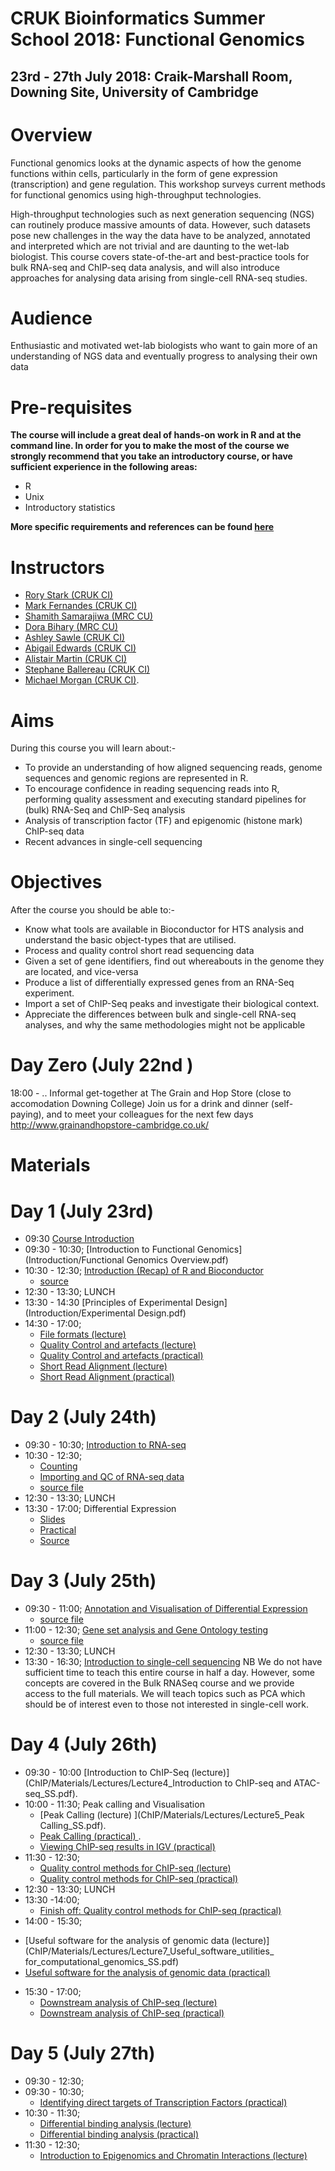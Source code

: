 # CRUK Bioinformatics Summer School 2018: Functional Genomics

## 23rd - 27th July 2018: Craik-Marshall Room, Downing Site, University of Cambridge

# Overview

Functional genomics looks at the dynamic aspects of how the genome functions within cells,
particularly in the form of gene expression (transcription) and gene regulation. This workshop surveys
current methods for functional genomics using high-throughput technologies. 

High-throughput technologies such as next generation sequencing (NGS) can routinely produce massive amounts of data. However, such datasets pose new challenges in the way the data have to be analyzed, annotated and interpreted which are not trivial and are daunting to the wet-lab biologist. This course covers state-of-the-art and best-practice tools for bulk RNA-seq and ChIP-seq data analysis, and will also introduce approaches for analysing data arising from single-cell RNA-seq studies.

# Audience

Enthusiastic and motivated wet-lab biologists who want to gain more of an understanding of NGS data and eventually progress to analysing their own data

# Pre-requisites

**The course will include a great deal of hands-on work in R and at the command line. In order for you to make the most of the course we strongly recommend that you take an introductory course, or have sufficient experience in the following areas:**

- R
- Unix
- Introductory statistics

**More specific requirements and references can be found [here](http://www.cruk.cam.ac.uk/bioinformatics-summer-school-prerequisites)**


# Instructors

- [Rory Stark (CRUK CI)](http://www.cruk.cam.ac.uk/core-facilities/bioinformatics-core)
- [Mark Fernandes (CRUK CI)](http://www.cruk.cam.ac.uk/core-facilities/bioinformatics-core)
- [Shamith Samarajiwa (MRC CU)](http://www.mrc-cu.cam.ac.uk/research/Shamith-Samarajiwa-folder)
- [Dora Bihary (MRC CU)](http://www.mrc-cu.cam.ac.uk/research/Shamith-Samarajiwa-folder)
- [Ashley Sawle (CRUK CI)](http://www.cruk.cam.ac.uk/core-facilities/bioinformatics-core)
- [Abigail Edwards (CRUK CI)](http://www.cruk.cam.ac.uk/core-facilities/bioinformatics-core)
- [Alistair Martin (CRUK CI)](http://www.cruk.cam.ac.uk/research-groups/caldas-group)
- [Stephane Ballereau (CRUK CI)](http://www.cruk.cam.ac.uk/core-facilities/bioinformatics-core)
- [Michael Morgan (CRUK CI)](http://www.cruk.cam.ac.uk/).  


# Aims
During this course you will learn about:-

- To provide an understanding of how aligned sequencing reads, genome sequences and genomic regions are represented in R.
- To encourage confidence in reading sequencing reads into R, performing quality assessment and executing standard pipelines for (bulk) RNA-Seq and ChIP-Seq analysis 
- Analysis of transcription factor (TF) and epigenomic (histone mark) ChIP-seq data 
- Recent advances in single-cell sequencing

# Objectives
After the course you should be able to:-

- Know what tools are available in Bioconductor for HTS analysis and understand the basic object-types that are utilised.
- Process and quality control short read sequencing data 
- Given a set of gene identifiers, find out whereabouts in the genome they are located, and vice-versa 
- Produce a list of differentially expressed genes from an RNA-Seq experiment.
- Import a set of ChIP-Seq peaks and investigate their biological context.
- Appreciate the differences between bulk and single-cell RNA-seq analyses, and why the same methodologies might not be applicable

# Day Zero (July 22nd )
18:00 - ..
Informal get-together at The Grain and Hop Store (close to accomodation Downing College)
Join us for a drink and dinner (self-paying), and to meet your colleagues for the next few days
http://www.grainandhopstore-cambridge.co.uk/

# Materials

# Day 1 (July 23rd)

- 09:30 [Course Introduction](Introduction/Session1-intro.html)
- 09:30 - 10:30; [Introduction to Functional Genomics](Introduction/Functional Genomics Overview.pdf)
- 10:30 - 12:30; [Introduction (Recap) of R and Bioconductor](Introduction/bioc-intro.nb.html)
  + [source](Introduction/bioc-intro.Rmd)
- 12:30 - 13:30; LUNCH
- 13:30 - 14:30 [Principles of Experimental Design](Introduction/Experimental Design.pdf)
- 14:30 - 17:00;
    + [File formats (lecture)](Introduction/SS_DB/Materials/Lectures/Lecture1_fileFormats_DB.pdf)
    + [Quality Control and artefacts (lecture)](Introduction/SS_DB/Materials/Lectures/Lecture2_qualityControl_artefactRemoval_DB.pdf)
    + [Quality Control and artefacts (practical)](Introduction/SS_DB/Materials/Practicals/Practical1_qualityControl_artefactRemoval_DB.pdf)
    + [Short Read Alignment (lecture)](Introduction/SS_DB/Materials/Lectures/Lecture3_ShortRead_Alignment_SS.pdf)
    + [Short Read Alignment (practical)](Introduction/SS_DB/Materials/Practicals/Practical2_Sequence_Alignment_SS.html)
    
# Day 2 (July 24th)

- 09:30 - 10:30; [Introduction to RNA-seq](RNASeq/slides/rnaSeq_Sept2017.pdf)
- 10:30 - 12:30; 
  + [Counting](RNASeq/count.nb.html)
  + [Importing and QC of RNA-seq data](RNASeq/rna-seq-preprocessing.nb.html)
  + [source file](RNASeq/slides/rna-seq-preprocessing.nb.Rmd)
- 12:30 - 13:30; LUNCH
- 13:30 - 17:00; Differential Expression
  + [Slides](RNASeq/slides/LinearModels.pdf)
  + [Practical](DifferentialExpression/rna-seq-de.nb.html)
  + [Source](DifferentialExpression/rna-seq.Rmd)

# Day 3 (July 25th)

- 09:30 - 11:00; [Annotation and Visualisation of Differential Expression](RNASeq/rna-seq-annotation-visualisation.nb.html)
  + [source file](RNASeq/rna-seq-annotation-visualisation.nb.Rmd)
- 11:00 - 12:30; [Gene set analysis and Gene Ontology testing](RNASeq/rna-seq-gene-set-testing.nb.html)
  + [source file](RNASeq/rna-seq-gene-set-testing.Rmd)
- 12:30 - 13:30; LUNCH
- 13:30 - 16:30; [Introduction to single-cell sequencing](SingleCell/index.html) NB We do not have sufficient time
to teach this entire course in half a day. However, some concepts are covered in the Bulk RNASeq course and we provide
access to the full materials. We will teach topics such as PCA which should be of interest even to those not interested in single-cell work.

# Day 4 (July 26th)

- 09:30 - 10:00 [Introduction to ChIP-Seq (lecture)](ChIP/Materials/Lectures/Lecture4_Introduction to ChIP-seq and ATAC-seq_SS.pdf). 
- 10:00 - 11:30; Peak calling and Visualisation  
  + [Peak Calling (lecture) ](ChIP/Materials/Lectures/Lecture5_Peak Calling_SS.pdf). 
  + [Peak Calling (practical) ](ChIP/Materials/Practicals/Prctical4_PeakCalling_SS.pdf). 
  + [Viewing ChIP-seq results in IGV (practical) ](ChIP/Materials/Practicals/Practical3_IGV_DB.pdf)
- 11:30 - 12:30;
  + [Quality control methods for ChIP-seq (lecture)](ChIP/Materials/Lectures/Lecture6_chipqc_DB.pdf)
  + [Quality control methods for ChIP-seq (practical)](ChIP/Materials/Practicals/Practical5_chipqc_DB.pdf)
- 12:30 - 13:30; LUNCH
- 13:30 -14:00;
  + [Finish off: Quality control methods for ChIP-seq (practical)](ChIP/Materials/Practicals/Practical5_chipqc_DB.pdf)
- 14:00 - 15:30; 
 + [Useful software for the analysis of genomic data (lecture)](ChIP/Materials/Lectures/Lecture7_Useful_software_utilities_ for_computational_genomics_SS.pdf)
 + [Useful software for the analysis of genomic data (practical)](ChIP/Materials/Practicals/Practical6_Useful_Utilities_for_Genomics.pdf)
- 15:30 - 17:00;
  + [Downstream analysis of ChIP-seq (lecture)](ChIP/Materials/Lectures/Lecture_8_and_9_Downstream_Analysis_of_ChIPseq_SS.pdf)
  + [Downstream analysis of ChIP-seq (practical)](ChIP/Materials/Practicals/Practical7_DownStreamAnalysis.pdf)
  
# Day 5 (July 27th)

- 09:30 - 12:30; 
- 09:30 - 10:30;  
  + [Identifying direct targets of Transcription Factors (practical)](ChIP/Materials/Practicals/Practical8_Rcade_SS.pdf)
- 10:30 - 11:30;  
  + [Differential binding analysis (lecture)](ChIP/Materials/Lectures/Lecture10_Differential_binding.pdf)
  + [Differential binding analysis (practical)](ChIP/Materials/Practicals/Practical9_diffbind_DB.pdf)
- 11:30 - 12:30; 
  + [Introduction to Epigenomics and Chromatin Interactions (lecture)](ChIP/Materials/Lectures/Lecture11_Intro_to_Epigenomics_SS.pdf)
  
<!--
## Data
- Mouse mammary data (counts): [https://figshare.com/s/1d788fd384d33e913a2a](https://figshare.com/s/1d788fd384d33e913a2a)
-->
